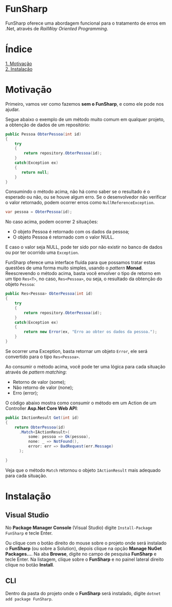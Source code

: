 # FunSharp

FunSharp oferece uma abordagem funcional para o tratamento de erros em .Net, através de *RailWay Oriented Programming*. 

# Índice

[1. Motivação](#motivação)\
[2. Instalação](#instalação)

# Motivação

Primeiro, vamos ver como fazemos **sem o FunSharp**, e como ele pode nos ajudar.

Segue abaixo o exemplo de um método muito comum em qualquer projeto, a obtenção de dados de um repositório:

```csharp
public Pessoa ObterPessoa(int id)
{
    try
    {
        return repository.ObterPessoa(id);
    }
    catch(Exception ex)
    {
       return null;
    }
}
```
Consumindo o método acima, não há como saber se o resultado é o esperado ou não, ou se houve algum erro. Se o desenvolvedor não verificar o valor retornado, podem ocorrer erros como `NullReferenceException`.

```csharp
var pessoa = ObterPessoa(id);
```
No caso acima, podem ocorrer 2 situações:
- O objeto Pessoa é retornado com os dados da pessoa;
- O objeto Pessoa é retornado com o valor NULL.

E caso o valor seja NULL, pode ter sido por não existir no banco de dados ou por ter ocorrido uma `Exception`.

FunSharp oferece uma interface fluída para que possamos tratar estas questões de uma forma muito simples, usando o *pattern* **Monad**. Reescrevendo o método acima, basta você envolver o tipo de retorno em um tipo `Res<T>`, no caso, `Res<Pessoa>`, ou seja, o resultado da obtenção do objeto `Pessoa`:

```csharp
public Res<Pessoa> ObterPessoa(int id)
{
    try
    {
        return repository.ObterPessoa(id);
    }
    catch(Exception ex)
    {
        return new Error(ex, "Erro ao obter os dados da pessoa.");
    }
}
```
Se ocorrer uma Exception, basta retornar um objeto `Error`, ele será convertido para o tipo `Res<Pessoa>`.

Ao consumir o método acima, você pode ter uma lógica para cada situação através de *pattern matching*:
- Retorno de valor (some);
- Não retorno de valor (none);
- Erro (error);

O código abaixo mostra como consumir o método em um Action de um Controller **Asp.Net Core Web API**:

```csharp
public IActionResult Get(int id)
{
    return ObterPessoa(id)
      .Match<IActionResult>(
          some: pessoa => Ok(pessoa),
          none: _ => NotFound(),
          error: err => BadRequest(err.Message)
      );

}
```
Veja que o método `Match` retornou o objeto `IActionResult` mais adequado para cada situação.

# Instalação

## Visual Studio

No **Package Manager Console** (Visual Studio) digite `Install-Package FunSharp` e tecle Enter.

Ou clique com o botão direito do mouse sobre o projeto onde será instalado o **FunSharp** (ou sobre a Solution), depois clique na opção **Manage NuGet Packages...**. Na aba **Browse**, digite no campo de pesquisa **FunSharp** e tecle Enter. Na listagem, clique sobre o **FunSharp** e no painel lateral direito clique no botão **Install**.

## CLI

Dentro da pasta do projeto onde o **FunSharp** será instalado, digite `dotnet add package FunSharp`.
